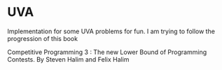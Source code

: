 # UVA
Implementation for some UVA problems for fun.
I am trying to follow the progression of this book

Competitive Programming 3 : The new Lower Bound of Programming Contests.
By Steven Halim and Felix Halim
